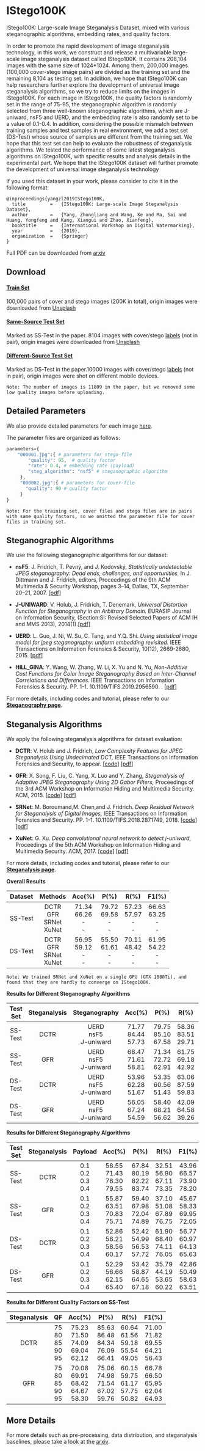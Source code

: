 # IStego100K

IStego100K: Large-scale Image Steganalysis Dataset, mixed with various steganographic algorithms, embedding rates, and quality factors.

In order to promote the rapid development of image steganalysis technology, in this work, we construct and release a multivariable large-scale image steganalysis dataset called IStego100K. It contains 208,104 images with the same size of 1024*1024. Among them, 200,000 images (100,000 cover-stego image pairs) are divided as the training set and the remaining 8,104 as testing set. In addition, we hope that IStego100K can help researchers further explore the development of universal image steganalysis algorithms, so we try to reduce limits on the images in IStego100K. For each image in IStego100K, the quality factors is randomly set in the range of 75-95, the steganographic algorithm is randomly selected from three well-known steganographic algorithms, which are J-uniward, nsF5 and UERD, and the embedding rate is also randomly set to be a value of 0.1-0.4. In addition, considering the possible mismatch between training samples and test samples in real environment, we add a test set (DS-Test) whose source of samples are different from the training set. We hope that this test set can help to evaluate the robustness of steganalysis algorithms. We tested the performance of some latest steganalysis algorithms on IStego100K, with specific results and analysis details in the experimental part. We hope that the IStego100K dataset will further promote the development of universal image steganalysis technology


If you used this dataset in your work, please consider to cite it in the following format:

```
@inproceedings{yangzl2019IStego100K,
  title         =   {IStego100K: Large-scale Image Steganalysis Dataset},
  author        =   {Yang, Zhongliang and Wang, Ke and Ma, Sai and Huang, Yongfeng and Kang, Xiangui and Zhao, Xianfeng},
  booktitle     =   {International Workshop on Digital Watermarking},
  year          =   {2019},
  organization  =   {Springer}
}

```

Full PDF can be downloaded from [arxiv](https://arxiv.org/abs/1911.05542)

## Download

#### [Train Set](https://drive.google.com/drive/folders/12BMGVvdR5H6pA3JD2JFENF8LS7YCqY1T?usp=sharing) 
100,000 pairs of cover and stego images (200K in total), origin images were downloaded from [Unsplash](https://unsplash.com/) 

#### [Same-Source Test Set](https://drive.google.com/drive/folders/1AJFlnpfp_QudBx3aF6CD2Wf28aYNVmNz?usp=sharing) 
Marked as SS-Test in the paper. 8104 images with cover/stego [labels](https://drive.google.com/file/d/1Td4MJiWSMGGwxiAPx-CFeB96duy1uGxD/view?usp=sharing) (not in pair), origin images were downloaded from [Unsplash](https://unsplash.com/)

#### [Different-Source Test Set](https://drive.google.com/file/d/1Xzo3Q9QqfUUiOzQP7LRRdenhz2CGS2Zz/view?usp=sharing)
Marked as DS-Test in the paper.10000 images with cover/stego [labels](https://drive.google.com/file/d/1DbheoDUct6h2IYZfGKYgZ4oVGjloFu76/view?usp=sharing) (not in pair), origin images were shot on different mobile devices.

    Note: The number of images is 11809 in the paper, but we removed some low quality images before uploading.

## Detailed Parameters
We also provide detailed parameters for each image [here](https://drive.google.com/drive/folders/1wGX1PZiIEpVNOX8_45xIQTWDBgP94Hzj?usp=sharing).

The parameter files are organized as follows:

```Python
parameters={
    "000001.jpg":{ # parameters for stego-file    
        "quality": 95,  # quality factor
        "rate": 0.4, # embedding rate (payload)
        "steg_algorithm": "nsf5" # steganographic algorithm
     },
     "000002.jpg":{ # parameters for cover-file
       "quality": 90 # quality factor
     }
}
```

    Note: For the training set, cover files and stego files are in pairs with same quality factors, so we omitted the parameter file for cover files in training set.
    
## Steganographic Algorithms
We use the following steganographic algorithms for our dataset:
* __nsF5__: J. Fridrich, T. Pevný, and J. Kodovský, _Statistically undetectable JPEG steganography: Dead ends, challenges, and opportunities._ In J. Dittmann and J. Fridrich, editors, Proceedings of the 9th ACM Multimedia & Security Workshop, pages 3–14, Dallas, TX, September 20–21, 2007. [[pdf]](http://dde.binghamton.edu/kodovsky/pdf/Fri07-ACM.pdf)
- __J-UNIWARD__: V. Holub, J. Fridrich, T. Denemark, _Universal Distortion Function for Steganography in an Arbitrary Domain._ EURASIP Journal on Information Security, (Section:SI: Revised Selected Papers of ACM IH and MMS 2013), 2014(1).[[pdf]](http://dde.binghamton.edu/vholub/pdf/EURASIP14_Universal_Distortion_Function_for_Steganography_in_an_Arbitrary_Domain.pdf)
* __UERD__:  L. Guo, J. Ni, W. Su, C. Tang, and Y.Q. Shi. _Using statistical image model for jpeg steganography: uniform embedding revisited._ IEEE Transactions on Information Forensics & Security, 10(12), 2669-2680, 2015. [[pdf]](https://ieeexplore.ieee.org/document/7225122)
- __HILL_GINA__: Y. Wang, W. Zhang, W. Li, X. Yu and N. Yu, _Non-Additive Cost Functions for Color Image Steganography Based on Inter-Channel Correlations and Differences._ IEEE Transactions on Information Forensics & Security. PP. 1-1. 10.1109/TIFS.2019.2956590. . [[pdf]](https://ieeexplore.ieee.org/stamp/stamp.jsp?tp=&arnumber=8917610)

For more details, including codes and tutorial, please refer to our __[Steganography page](Steganography)__.

## Steganalysis Algorithms
We apply the following steganalysis algorithms for dataset evaluation:
* __DCTR__: V. Holub and J. Fridrich, _Low Complexity Features for JPEG Steganalysis Using Undecimated DCT,_ IEEE Transactions on Information Forensics and Security, to appear. [[code]](http://dde.binghamton.edu/download/feature_extractors/) [[pdf]](http://www.ws.binghamton.edu/fridrich/Research/DCTR.pdf)
- __GFR__: X. Song, F. Liu, C. Yang, X. Luo and Y. Zhang, _Steganalysis of Adaptive JPEG Steganography Using 2D Gabor Filters,_ Proceedings of the 3rd ACM Workshop on Information Hiding and Multimedia Security. ACM, 2015. [[code]](http://dde.binghamton.edu/download/feature_extractors/) [[pdf]](https://dl.acm.org/citation.cfm?id=2756608)
* __SRNet__: M. Boroumand,M. Chen,and J. Fridrich. _Deep Residual Network for Steganalysis of Digital Images,_ IEEE Transactions on Information Forensics and Security. PP. 1-1. 10.1109/TIFS.2018.2871749, 2018. [[code]](http://dde.binghamton.edu/download/feature_extractors/) [[pdf]](https://ieeexplore.ieee.org/document/8470101/)
- __XuNet__: G. Xu. _Deep convolutional neural network to detect j-uniward_, Proceedings of the 5th ACM Workshop on Information Hiding and Multimedia Security. ACM, 2017. [[code]](https://github.com/GuanshuoXu/caffe_deep_learning_for_steganalysis) [[pdf]](https://dl.acm.org/citation.cfm?id=3083236)

For more details, including codes and tutorial, please refer to our __[Steganalysis page](Steganalysis)__.

__Overall Results__

|Dataset|Methods|Acc(%)|P(%)|R(%)|F1(%)|
|:---:|:---:|:---:|:---:|:---:|:---:|
|SS-Test|DCTR<br>GFR<br>SRNet<br>XuNet|71.34<br>66.26<br>-<br>-|79.72<br>69.58<br>-<br>-|57.23<br>57.97<br>-<br>-|66.63<br>63.25<br>-<br>-|
|DS-Test|DCTR<br>GFR<br>SRNet<br>XuNet|56.95<br>59.12<br>-<br>-|55.50<br>61.61<br>-<br>-|70.11<br>48.42<br>-<br>-|61.95<br>54.22<br>-<br>-|
    Note: We trained SRNet and XuNet on a single GPU (GTX 1080Ti), and found that they are hardly to converge on IStego100K.
    
__Results for Different Steganography Algorithms__

|Test Set|Steganalysis|Steganography|Acc(%)|P(%)|R(%)|F1(%)|
|:---:|:---:|:---:|:---:|:---:|:---:|:---:|
SS-Test|DCTR|UERD<br>nsF5<br>J-uniward|71.77<br>84.44<br>57.73|79.75<br>85.10<br>67.58|58.36<br>83.51<br>29.71|67.40<br>84.30<br>41.27|
SS-Test|GFR|UERD<br>nsF5<br>J-uniward|68.47<br>71.61<br>58.81|71.34<br>72.72<br>62.91|61.75<br>69.18<br>42.92|66.20<br>70.91<br>51.02|
DS-Test|DCTR|UERD<br>nsF5<br>J-uniward|53.96<br>62.28<br>51.67|53.35<br>60.56<br>51.43|63.06<br>87.59<br>59.83|57.80<br>71.61<br>55.31|
DS-Test|GFR|UERD<br>nsF5<br>J-uniward|56.05<br>67.24<br>54.59|58.40<br>68.21<br>56.62|42.09<br>64.58<br>39.26|48.92<br>66.35<br>46.37|

__Results for Different Steganography Algorithms__

|Test Set|Steganalysis|Payload|Acc(%)|P(%)|R(%)|F1(%)|
|:---:|:---:|:---:|:---:|:---:|:---:|:---:|
SS-Test|DCTR|0.1<br>0.2<br>0.3<br>0.4|58.55<br>71.43<br>76.30<br>79.55|67.84<br>80.19<br>82.22<br>83.74|32.51<br>56.90<br>67.11<br>73.35|43.96<br>66.57<br>73.90<br>78.20|
SS-Test|GFR|0.1<br>0.2<br>0.3<br>0.4|55.87<br>63.51<br>70.83<br>75.71|59.40<br>67.98<br>72.04<br>74.89|37.10<br>51.08<br>67.89<br>76.75|45.67<br>58.33<br>69.95<br>72.05|
DS-Test|DCTR|0.1<br>0.2<br>0.3<br>0.4|52.86<br>56.21<br>58.56<br>60.17|52.42<br>54.99<br>56.53<br>57.72|61.90<br>68.40<br>74.11<br>76.05|56.77<br>60.97<br>64.13<br>65.63|
DS-Test|GFR|0.1<br>0.2<br>0.3<br>0.4|52.29<br>56.66<br>62.15<br>65.40|53.42<br>58.87<br>64.65<br>67.18|35.79<br>44.19<br>53.65<br>60.22|42.86<br>50.49<br>58.63<br>63.51|

__Results for Different Quality Factors on SS-Test__

|Steganalysis|QF|Acc(%)|P(%)|R(%)|F1(%)|
|:---:|:---:|:---:|:---:|:---:|:---:|
|DCTR|75<br>80<br>85<br>90<br>95|75.23<br>71.50<br>74.09<br>69.04<br>62.12|85.63<br>86.48<br>84.34<br>76.09<br>66.41|60.64<br>61.56<br>59.18<br>55.54<br>49.05|71.00<br>71.82<br>69.55<br>64.21<br>56.43|
|GFR|75<br>80<br>85<br>90<br>95|70.08<br>69.91<br>68.42<br>64.67<br>58.30|75.06<br>74.98<br>71.54<br>67.02<br>59.76|60.15<br>59.75<br>61.17<br>57.75<br>50.82|66.78<br>66.50<br>65.95<br>62.04<br>64.93|

## More Details
For more details such as pre-processing, data distribution, and steganalysis baselines, please take a look at the [arxiv](https://arxiv.org/abs/1911.05542).
